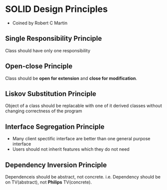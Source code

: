 # SOLID Design Principles

- Coined by Robert C Martin
  
## Single Responsibility Principle
Class should have only one responsibility

## Open-close Principle
Class should be __open for extension__ and __close for modification__.

## Liskov Substitution Principle
Object of a class should be replacable with one of it derived classes without changing correctness of the program

## Interface Segregation Principle
- Many client spectific interface are better than one general purpose interface
- Users should not inherit features which they do not need

## Dependency Inversion Principle
Dependenceis should be abstract, not concrete. i.e. Dependency should be on TV(abstract), not __Philips__ TV(concrete).
